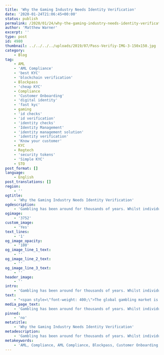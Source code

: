 ```yaml
---
title: 'Why the Gaming Industry Needs Identity Verification'
date: '2020-01-24T21:06:45+00:00'
status: publish
permalink: /2020/01/24/why-the-gaming-industry-needs-identity-verification
author: 'Matthew Warner'
excerpt: ''
type: post
id: 4980
thumbnail: ../../../../uploads/2019/07/Pass-Verifiy-IMG-3-150x150.jpg
category:
    - Blog
tag:
    - AML
    - 'AML Compliance'
    - 'best KYC'
    - 'blockchain verification'
    - Blockpass
    - 'cheap KYC'
    - Compliance
    - 'Customer Onboarding'
    - 'digital identity'
    - 'fast kyc'
    - gaming
    - 'id checks'
    - 'id verification'
    - 'identity checks'
    - 'Identity Management'
    - 'identity management solution'
    - 'identity verification'
    - 'Know your customer'
    - KYC
    - Regtech
    - 'security tokens'
    - 'Simple KYC'
    - STO
post_format: []
language:
    - English
post_translations: []
region:
    - ''
ogtitle:
    - 'Why the Gaming Industry Needs Identity Verification'
ogdescription:
    - 'Gambling has been around for thousands of years. Whilst individual businesses may fail, the gaming industry as a whole survives and thrives. It does this for a simple reason: it makes money. Through its use of maths, psychology and increasingly clever marketing, gambling turns a profit for those who run their gaming companies ably. One of the downsides to this is that the customers who lose money outweigh those that make money, as they must for the gambling business to succeed, which leads to a wealth of negative feelings from those who lose out. Accusations of rigged, bugged or broken games are inevitable when people lose their money, and some will go further and accuse the provider of being corrupt or conducting illegal activity. Public perception of the gambling industry, therefore, is not always positive. Given this, it is important that gaming enterprises show that they are legitimate and prove they are abiding by the applicable rules and regulations. '
ogimage:
    - '3752'
custom_image:
    - 'Yes'
text_lines:
    - '1'
og_image_opacity:
    - '100'
og_image_line_1_text:
    - ''
og_image_line_2_text:
    - ''
og_image_line_3_text:
    - ''
header_image:
    - ''
intro:
    - 'Gambling has been around for thousands of years. Whilst individual businesses may fail, the gaming industry as a whole survives and thrives. It does this for a simple reason: it makes money. Through its use of maths, psychology and increasingly clever marketing, gambling turns a profit for those who run their gaming companies ably. One of the downsides to this is that the customers who lose money outweigh those that make money, as they must for the gambling business to succeed, which leads to a wealth of negative feelings from those who lose out. Accusations of rigged, bugged or broken games are inevitable when people lose their money, and some will go further and accuse the provider of being corrupt or conducting illegal activity. Public perception of the gambling industry, therefore, is not always positive. Given this, it is important that gaming enterprises show that they are legitimate and prove they are abiding by the applicable rules and regulations. '
text:
    - "<span style=\"font-weight: 400;\">The global gambling market is worth around </span><a href=\"https://www.researchandmarkets.com/reports/4773078/gambling-global-market-opportunities-and?utm_source=BW&amp;utm_medium=PressRelease&amp;utm_code=znchkm&amp;utm_campaign=1263077+-+Global+Gambling+Market+to+Reach+%24565+Billion+by+2022%3a+Opportunities+%26+Strategies+Report%2c+2014+to+2022&amp;utm_exec=joca220prd\"><span style=\"font-weight: 400;\">US$500 billion and growing</span></a><span style=\"font-weight: 400;\">. When such large amounts of money changes hands quickly, particularly in establishments such as casinos where fiat currency can be exchanged for chips, and vice versa, and where there are a large amount of relatively anonymous exchanges happening, there is a significant risk that criminals will be tempted to use the situation to attempt to launder money. There have been many </span><a href=\"https://www.theglobeandmail.com/canada/british-columbia/article-bc-has-failed-to-prevent-money-laundering-through-casinos-attorney/\"><span style=\"font-weight: 400;\">instances</span></a><span style=\"font-weight: 400;\"> in </span><a href=\"https://www.rahmanravelli.co.uk/articles/money-laundering-and-the-gambling-industry/?utm_source=Mondaq&amp;utm_medium=syndication&amp;utm_campaign=View-Original\"><span style=\"font-weight: 400;\">recent</span></a> <a href=\"https://www.theguardian.com/society/2018/jan/05/five-of-uk-online-casinos-may-lose-licence-over-money-laundering-fears\"><span style=\"font-weight: 400;\">history</span></a><span style=\"font-weight: 400;\"> of gambling being used for money laundering; in 2018, police in </span><a href=\"https://www.theglobeandmail.com/canada/british-columbia/article-how-organized-crime-uses-bc-casinos-to-launder-money/\"><span style=\"font-weight: 400;\">British Columbia</span></a><span style=\"font-weight: 400;\"> reporting an estimated $100 million or more laundered in British Columbia casinos. It can also be very costly, with UK betting firms </span><a href=\"https://news.sky.com/story/ladbrokes-coral-to-pay-6m-penalty-for-systemic-failings-11773948\"><span style=\"font-weight: 400;\">recently shown</span></a><span style=\"font-weight: 400;\"> to have paid out almost £20 million in fines for failing to provide significant AML checks in one financial year. It needs to be addressed.\_\_</span>\r\n\r\n<span style=\"font-weight: 400;\">Dealing with large amounts of money from numerous sources, the gaming industry is subject to financial regulations, including KYC and AML regulations and there are many </span><a href=\"https://www.talk-business.co.uk/2017/05/23/gambling-laws-differ-united-states-europe/\"><span style=\"font-weight: 400;\">regional</span></a> <a href=\"https://www.gamblingsites.com/online-gambling-jurisdictions/\"><span style=\"font-weight: 400;\">differences</span></a><span style=\"font-weight: 400;\">, which online gambling </span><a href=\"https://www.reuters.com/article/us-gambling-usa-dummies-exclusive-idUSKBN19D137\"><span style=\"font-weight: 400;\">may be used to circumvent</span></a><span style=\"font-weight: 400;\">. Depending on the jurisdiction and types of games being offered, casinos, betting websites, gambling mobile apps and all other businesses that offer gambling have different levels of restrictions for customers, and being able to gate users based on age, location or any other requirements depending on the specific regulations they fall under.\_\_</span>\r\n\r\n<span style=\"font-weight: 400;\">The largest and most famous casinos may be entirely legitimate and closely monitored by the government as they conduct business; however, there are some which provide gambling services that are not legitimate and may be exploited by criminals for illicit activities - hence the need for regulations. When an industry subject to the level of suspicion and scrutiny has to comply with these regulations, it needs to utilise an extensive and secure (as well as fast and effective) method of identity verification and management.\_\_\_</span>\r\n\r\n<span style=\"font-weight: 400;\">In complying with local and regional regulations, there is a need to ensure accuracy and legitimacy, but there is also a requirement for users’ identities to remain secure and confidential. This can be especially problematic for online and mobile gambling enterprises which are more exposed to ineligible individuals using their services. An additional problem arises for services which become popular and enjoy a large number of users with the sheer volume of identities that need to be verified or vetted. Regulations are constantly updating and evolving to respond to new technology and provide safety and security to the people that choose to use the gambling services.\_\_\_</span>\r\n\r\n<span style=\"font-weight: 400;\">There are other benefits to identity verification in gaming situations. In addition to age, location, governmental prohibitions and others, having a solid identity and identity verification enables a vital opportunity for those who identify as gambling addicts - providing a means for them to block themselves from potentially ruining their lives when they cannot control their impulses.\_</span>\r\n\r\n<span style=\"font-weight: 400;\">Blockpass provides a solution which is ideal for the gaming industry. With fast and secure <a href=\"http://www.blockpass.org/kyc\">KYC</a> and <a href=\"https://www.blockpass.org/2019/10/21/understanding-aml-compliance/\">AML</a> compliance, and the ability to flexibly, quickly and easily manage identities, it ensures regulatory compliance without the hassle traditionally associated with KYC. The Blockpass model would also be ideal for industries like the gaming industry which can see a large number of infrequent users who need identity, as the Blockpass ecosystem represent a pool of pre-verified users with secure and compliant identities which would be ready to instantly onboard and would allow companies to rapidly onboard new users who were in control of their own identities. Aiming for the highest standards in regulatory compliance would go a long way to showing that a company in the gaming industry is legitimate and help turn the public perception of gaming to a more positive one; when a fantastic compliance solution exists, why would a company </span><i><span style=\"font-weight: 400;\">not </span></i><span style=\"font-weight: 400;\">use it?</span>"
media_page_text:
    - 'Gambling has been around for thousands of years. Whilst individual businesses may fail, the gaming industry as a whole survives and thrives. It does this for a simple reason: it makes money. Through its use of maths, psychology and increasingly clever marketing, gambling turns a profit for those who run their gaming companies ably. One of the downsides to this is that the customers who lose money outweigh those that make money, as they must for the gambling business to succeed, which leads to a wealth of negative feelings from those who lose out. Accusations of rigged, bugged or broken games are inevitable when people lose their money, and some will go further and accuse the provider of being corrupt or conducting illegal activity. Public perception of the gambling industry, therefore, is not always positive. Given this, it is important that gaming enterprises show that they are legitimate and prove they are abiding by the applicable rules and regulations. '
pinned:
    - 'no'
metatitle:
    - 'Why the Gaming Industry Needs Identity Verification'
metadescription:
    - 'Gambling has been around for thousands of years. Whilst individual businesses may fail, the gaming industry as a whole survives and thrives. It does this for a simple reason: it makes money. Through its use of maths, psychology and increasingly clever marketing, gambling turns a profit for those who run their gaming companies ably. One of the downsides to this is that the customers who lose money outweigh those that make money, as they must for the gambling business to succeed, which leads to a wealth of negative feelings from those who lose out. Accusations of rigged, bugged or broken games are inevitable when people lose their money, and some will go further and accuse the provider of being corrupt or conducting illegal activity. Public perception of the gambling industry, therefore, is not always positive. Given this, it is important that gaming enterprises show that they are legitimate and prove they are abiding by the applicable rules and regulations. '
metakeywords:
    - 'AML, Compliance, AML Compliance, Blockpass, Customer Onboarding, Digital identity, identity management solution, identity management, Identity Verification, Know your customer, KYC, regtech, security tokens, sto, blockchain verification, gaming, fast kyc, simple kyc, cheap kyc, best kyc, identity checks, id checks, id verification'
---
```

<!DOCTYPE html PUBLIC "-//W3C//DTD HTML 4.0 Transitional//EN" "http://www.w3.org/TR/REC-html40/loose.dtd">
<?xml encoding="UTF-8">
